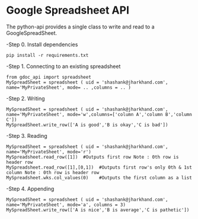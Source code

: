 Google Spreadsheet API
=======================

The python-api provides a single class to write and read to a GoogleSpreadSheet.

-Step 0. Install dependencies

    pip install -r requirements.txt

-Step 1. Connecting to an existing spreadsheet

    from gdoc_api import spreadsheet
    MySpreadSheet = spreadsheet ( uid = 'shashank@jharkhand.com', name='MyPrivateSheet', mode= .. ,columns = .. )

-Step 2. Writing

    MySpreadSheet = spreadsheet ( uid = 'shashank@jharkhand.com', name='MyPrivateSheet', mode='w',columns=['column A','column B','column C'])
    MySpreadSheet.write_row(['A is good','B is okay','C is bad'])

-Step 3. Reading

    MySpreadSheet = spreadsheet ( uid = 'shashank@jharkhand.com', name='MyPrivateSheet', mode='r')
    MySpreadsheet.read_row([1])  #Outputs first row Note : 0th row is header row
    MySpreadsheet.read_row([1],[0,1])  #Outputs first row's only 0th & 1st column Note : 0th row is header row
    MySpreadsheet.wks.col_values(0)    #Outputs the first column as a list

-Step 4. Appending

    MySpreadSheet = spreadsheet ( uid = 'shashank@jharkhand.com', name='MyPrivateSheet', mode='a', columns = 3)
    MySpreadSheet.write_row(['A is nice','B is average','C is pathetic'])
